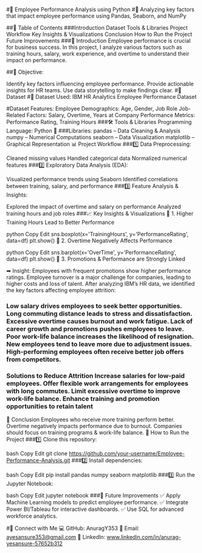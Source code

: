 #📌 Employee Performance Analysis using Python
#🚀 Analyzing key factors that impact employee performance using Pandas, Seaborn, and NumPy

##📖 Table of Contents
###Introduction
Dataset
Tools & Libraries
Project Workflow
Key Insights & Visualizations
Conclusion
How to Run the Project
Future Improvements
###📝 Introduction
Employee performance is crucial for business success. In this project, I analyze various factors such as training hours, salary, work experience, and overtime to understand their impact on performance.

##📌 Objective:

Identify key factors influencing employee performance.
Provide actionable insights for HR teams.
Use data storytelling to make findings clear.
#📂 Dataset
#📌 Dataset Used: IBM HR Analytics Employee Performance Dataset

#Dataset Features:
Employee Demographics: Age, Gender, Job Role
Job-Related Factors: Salary, Overtime, Years at Company
Performance Metrics: Performance Rating, Training Hours
###🛠 Tools & Libraries
Programming Language: Python 🐍
###Libraries:
pandas – Data Cleaning & Analysis
numpy – Numerical Computations
seaborn – Data Visualization
matplotlib – Graphical Representation
📊 Project Workflow
###1️⃣ Data Preprocessing:

Cleaned missing values
Handled categorical data
Normalized numerical features
###2️⃣ Exploratory Data Analysis (EDA):

Visualized performance trends using Seaborn
Identified correlations between training, salary, and performance
###3️⃣ Feature Analysis & Insights:

Explored the impact of overtime and salary on performance
Analyzed training hours and job roles
###📈 Key Insights & Visualizations
📌 1. Higher Training Hours Lead to Better Performance

python
Copy
Edit
sns.boxplot(x='TrainingHours', y='PerformanceRating', data=df)
plt.show()
📌 2. Overtime Negatively Affects Performance

python
Copy
Edit
sns.barplot(x='OverTime', y='PerformanceRating', data=df)
plt.show()
📌 3. Promotions & Performance are Strongly Linked

➡ Insight: Employees with frequent promotions show higher performance ratings.
Employee turnover is a major challenge for companies, leading to higher costs and loss of talent. After analyzing IBM’s HR data, we identified the key factors affecting employee attrition:

### Low salary drives employees to seek better opportunities. Long commuting distance leads to stress and dissatisfaction. Excessive overtime causes burnout and work fatigue. Lack of career growth and promotions pushes employees to leave. Poor work-life balance increases the likelihood of resignation. New employees tend to leave more due to adjustment issues. High-performing employees often receive better job offers from competitors.

### Solutions to Reduce Attrition Increase salaries for low-paid employees. Offer flexible work arrangements for employees with long commutes. Limit excessive overtime to improve work-life balance. Enhance training and promotion opportunities to retain talent

🎯 Conclusion
Employees who receive more training perform better.
Overtime negatively impacts performance due to burnout.
Companies should focus on training programs & work-life balance.
🚀 How to Run the Project
###1️⃣ Clone this repository:

bash
Copy
Edit
git clone https://github.com/your-username/Employee-Performance-Analysis.git
###2️⃣ Install dependencies:

bash
Copy
Edit
pip install pandas numpy seaborn matplotlib
###3️⃣ Run the Jupyter Notebook:

bash
Copy
Edit
jupyter notebook
###🔮 Future Improvements
✅ Apply Machine Learning models to predict employee performance.
✅ Integrate Power BI/Tableau for interactive dashboards.
✅ Use SQL for advanced workforce analytics.

#📌 Connect with Me
💻 GitHub: AnuragY353
📧 Email: ayesansure353@gmail.com
📱 LinkedIn: www.linkedin.com/in/anurag-yesansure-57652b312



